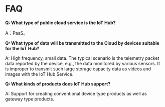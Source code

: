 # FAQ

**Q: What type of public cloud service is the IoT Hub?**

A：PaaS。


**Q: What type of data will be transmitted to the Cloud by devices suitable for the IoT Hub?**

A: High frequency, small data. The typical scenario is the telemetry packet data reported by the device, e.g., the data monitored by various sensors. It is improper to transmit such large storage capacity data as videos and images with the IoT Hub Service.

**Q: What kinds of products does IoT Hub support?**

A: Support for creating conventional device type products as well as gateway type products.



